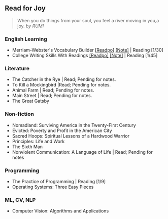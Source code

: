 ## Read for Joy

>  When you do things from your soul, you feel a river moving in you,a joy. *by RUMI*

### English Learning

- Merriam-Webster's Vocabulary Builder [[Readpo]](./readpos/mwvb) [[Note]](./readpos/mwvb/merriam-websters-vocabulary-builder-notes.md) | Reading [1/30]
- College Writing Skills With Readings [[Readpo]](./readpos/cwswr) [[Note]](./readpos/cwswr/college-writing-skills-with-readings-notes.md) | Reading [1/45] 

### Literature

- The Catcher in the Rye | Read; Pending for notes.
- To Kill a Mockingbird |Read; Pending for notes.
- Animal Farm | Read; Pending for notes.
- Main Street | Read; Pending for notes.
- The Great Gatsby

### Non-fiction

- Nomadland: Surviving America in the Twenty-First Century
- Evicted: Poverty and Profit in the American City
- Sacred Hoops: Spiritual Lessons of a Hardwood Warrior
- Principles: Life and Work
- The Sixth Man
- Nonviolent Communication: A Language of Life | Read; Pending for notes

### Programming

- The Practice of Programming | Reading [1/9]
- Operating Systems: Three Easy Pieces

### ML, CV, NLP

- Computer Vision: Algorithms and Applications
